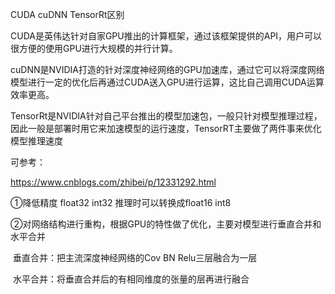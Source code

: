CUDA cuDNN TensorRt区别

CUDA是英伟达针对自家GPU推出的计算框架，通过该框架提供的API，用户可以很方便的使用GPU进行大规模的并行计算。

cuDNN是NVIDIA打造的针对深度神经网络的GPU加速库，通过它可以将深度网络模型进行一定的优化后再通过CUDA送入GPU进行运算，这比自己调用CUDA运算效率更高。

TensorRt是NVIDIA针对自己平台推出的模型加速包，一般只针对模型推理过程，因此一般是部署时用它来加速模型的运行速度，TensorRT主要做了两件事来优化模型推理速度

可参考：

https://www.cnblogs.com/zhibei/p/12331292.html

①降低精度 float32 int32 推理时可以转换成float16 int8

②对网络结构进行重构，根据GPU的特性做了优化，主要对模型进行垂直合并和水平合并

​		垂直合并：把主流深度神经网络的Cov BN Relu三层融合为一层

​		水平合并：将垂直合并后的有相同维度的张量的层再进行融合

